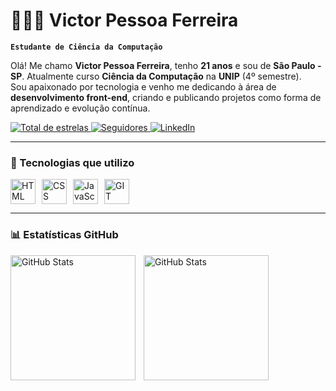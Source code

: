 # 🧑🏻‍💻 Victor Pessoa Ferreira

**`Estudante de Ciência da Computação`**

Olá! Me chamo **Victor Pessoa Ferreira**, tenho **21 anos** e sou de **São Paulo - SP**. Atualmente curso **Ciência da Computação** na **UNIP** (4º semestre).  
Sou apaixonado por tecnologia e venho me dedicando à área de **desenvolvimento front-end**, criando e publicando projetos como forma de aprendizado e evolução contínua.

<p align="left">
  <a href="https://github.com/victorpessoa04?tab=repositories&sort=stargazers">
    <img 
      alt="Total de estrelas" 
      title="Total de estrelas no GitHub" 
      src="https://custom-icon-badges.demolab.com/github/stars/victorpessoa04?color=55960c&style=for-the-badge&labelColor=488207&logo=star&label=Estrelas"
    />
  </a>
  <a href="https://github.com/victorpessoa04?tab=followers">
    <img 
      alt="Seguidores" 
      title="Me siga no GitHub" 
      src="https://custom-icon-badges.demolab.com/github/followers/victorpessoa04?color=236ad3&labelColor=1155ba&style=for-the-badge&logo=github&label=Seguidores&logoColor=white"
    />
    <a href="https://www.linkedin.com/in/victor-pessoa-ferreira-31350a101/" target="_blank">
        <img 
            alt="LinkedIn" 
            title="Perfil no LinkedIn" 
            src="https://img.shields.io/badge/LinkedIn-0A66C2?style=for-the-badge&logo=linkedin&logoColor=white"
        />
    </a>
    
  </a>
</p>

---

### 🚀 Tecnologias que utilizo

<div style="display: flex; gap: 10px;">
  <img alt="HTML" title="HTML" width="40px" src="https://cdn.jsdelivr.net/gh/devicons/devicon/icons/html5/html5-original.svg"/>
  <img alt="CSS" title="CSS" width="40px" src="https://cdn.jsdelivr.net/gh/devicons/devicon/icons/css3/css3-original.svg"/>
  <img alt="JavaScript" title="JavaScript" width="40px" src="https://cdn.jsdelivr.net/gh/devicons/devicon/icons/javascript/javascript-original.svg"/>
  <img alt="GIT" title="JavaScript" width="40px" src="https://cdn.jsdelivr.net/gh/devicons/devicon@latest/icons/git/git-original.svg"/>
</div>

---

### 📊 Estatísticas GitHub


<img 
    align="left" 
    alt="GitHub Stats" 
    height="200px" 
    style="padding-right: 10px;" 
    src="https://github-readme-stats.vercel.app/api?username=victorpessoa04&show_icons=true&theme=tokyonight&include_all_commits=true&locale=pt-br"  
/>

<img 
    align="left" 
    alt="GitHub Stats" 
    height="200px" 
    style="padding-right: 10px;" 
    src="https://github-readme-stats.vercel.app/api/top-langs/?username=victorpessoa04&theme=tokyonight&layout=compact&custom_title=Tecnologias+Mais+Usadas&langs_count=9"  
/>


